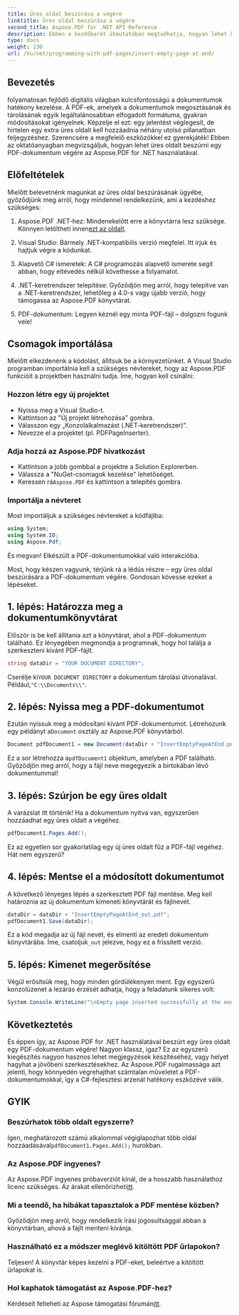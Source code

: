 ```yaml
---
title: Üres oldal beszúrása a végére
linktitle: Üres oldal beszúrása a végére
second_title: Aspose.PDF for .NET API Reference
description: Ebben a kezdőbarát útmutatóban megtudhatja, hogyan lehet könnyedén beszúrni egy üres oldalt egy PDF-dokumentumba az Aspose.PDF for .NET segítségével. Tökéletes a gyors szerkesztésekhez.
type: docs
weight: 130
url: /hu/net/programming-with-pdf-pages/insert-empty-page-at-end/
---
```

## Bevezetés

folyamatosan fejlődő digitális világban kulcsfontosságú a dokumentumok hatékony kezelése. A PDF-ek, amelyek a dokumentumok megosztásának és tárolásának egyik legáltalánosabban elfogadott formátuma, gyakran módosításokat igényelnek. Képzelje el ezt: egy jelentést véglegesít, de hirtelen egy extra üres oldalt kell hozzáadnia néhány utolsó pillanatban feljegyzéshez. Szerencsére a megfelelő eszközökkel ez gyerekjáték! Ebben az oktatóanyagban megvizsgáljuk, hogyan lehet üres oldalt beszúrni egy PDF-dokumentum végére az Aspose.PDF for .NET használatával.

## Előfeltételek

Mielőtt belevetnénk magunkat az üres oldal beszúrásának ügyébe, győződjünk meg arról, hogy mindennel rendelkezünk, ami a kezdéshez szükséges:

1.  Aspose.PDF .NET-hez: Mindenekelőtt erre a könyvtárra lesz szüksége. Könnyen letöltheti innen[ezt az oldalt](https://releases.aspose.com/pdf/net/).

2. Visual Studio: Bármely .NET-kompatibilis verzió megfelel. Itt írjuk és hajtjuk végre a kódunkat.

3. Alapvető C# ismeretek: A C# programozás alapvető ismerete segít abban, hogy eltévedés nélkül követhesse a folyamatot.

4. .NET-keretrendszer telepítése: Győződjön meg arról, hogy telepítve van a .NET-keretrendszer, lehetőleg a 4.0-s vagy újabb verzió, hogy támogassa az Aspose.PDF könyvtárat.

5. PDF-dokumentum: Legyen kéznél egy minta PDF-fájl – dolgozni fogunk vele!

## Csomagok importálása

Mielőtt elkezdenénk a kódolást, állítsuk be a környezetünket. A Visual Studio programban importálnia kell a szükséges névtereket, hogy az Aspose.PDF funkcióit a projektben használni tudja. Íme, hogyan kell csinálni:

### Hozzon létre egy új projektet

- Nyissa meg a Visual Studio-t.
- Kattintson az "Új projekt létrehozása" gombra.
- Válasszon egy „Konzolalkalmazást (.NET-keretrendszer)”.
- Nevezze el a projektet (pl. PDFPageInserter).

### Adja hozzá az Aspose.PDF hivatkozást

- Kattintson a jobb gombbal a projektre a Solution Explorerben.
- Válassza a "NuGet-csomagok kezelése" lehetőséget.
-  Keressen rá`Aspose.PDF` és kattintson a telepítés gombra.

### Importálja a névteret

Most importáljuk a szükséges névtereket a kódfájlba:

```csharp
using System;
using System.IO;
using Aspose.Pdf;
```

És megvan! Elkészült a PDF-dokumentumokkal való interakcióba.

Most, hogy készen vagyunk, térjünk rá a lédús részre – egy üres oldal beszúrására a PDF-dokumentum végére. Gondosan kövesse ezeket a lépéseket.

## 1. lépés: Határozza meg a dokumentumkönyvtárat

Először is be kell állítania azt a könyvtárat, ahol a PDF-dokumentum található. Ez lényegében megmondja a programnak, hogy hol találja a szerkeszteni kívánt PDF-fájlt.

```csharp
string dataDir = "YOUR DOCUMENT DIRECTORY";
```

 Cserélje ki`YOUR DOCUMENT DIRECTORY` a dokumentum tárolási útvonalával. Például,`"C:\\Documents\\"`.

## 2. lépés: Nyissa meg a PDF-dokumentumot

 Ezután nyissuk meg a módosítani kívánt PDF-dokumentumot. Létrehozunk egy példányt a`Document` osztály az Aspose.PDF könyvtárból.

```csharp
Document pdfDocument1 = new Document(dataDir + "InsertEmptyPageAtEnd.pdf");
```

 Ez a sor létrehozza a`pdfDocument1` objektum, amelyben a PDF található. Győződjön meg arról, hogy a fájl neve megegyezik a birtokában lévő dokumentummal!

## 3. lépés: Szúrjon be egy üres oldalt

A varázslat itt történik! Ha a dokumentum nyitva van, egyszerűen hozzáadhat egy üres oldalt a végéhez. 

```csharp
pdfDocument1.Pages.Add();
```

Ez az egyetlen sor gyakorlatilag egy új üres oldalt fűz a PDF-fájl végéhez. Hát nem egyszerű?

## 4. lépés: Mentse el a módosított dokumentumot

A következő lényeges lépés a szerkesztett PDF fájl mentése. Meg kell határoznia az új dokumentum kimeneti könyvtárát és fájlnevét.

```csharp
dataDir = dataDir + "InsertEmptyPageAtEnd_out.pdf";
pdfDocument1.Save(dataDir);
```

 Ez a kód megadja az új fájl nevét, és elmenti az eredeti dokumentum könyvtárába. Íme, csatoljuk`_out` jelezve, hogy ez a frissített verzió.

## 5. lépés: Kimenet megerősítése

Végül erősítsük meg, hogy minden gördülékenyen ment. Egy egyszerű konzolüzenet a lezárás érzését adhatja, hogy a feladatunk sikeres volt:

```csharp
System.Console.WriteLine("\nEmpty page inserted successfully at the end of document.\nFile saved at " + dataDir);
```

## Következtetés

És éppen így, az Aspose.PDF for .NET használatával beszúrt egy üres oldalt egy PDF-dokumentum végére! Nagyon klassz, igaz? Ez az egyszerű kiegészítés nagyon hasznos lehet megjegyzések készítéséhez, vagy helyet hagyhat a jövőbeni szerkesztésekhez. Az Aspose.PDF rugalmassága azt jelenti, hogy könnyedén végrehajthat számtalan műveletet a PDF-dokumentumokkal, így a C#-fejlesztési arzenál hatékony eszközévé válik.

## GYIK

### Beszúrhatok több oldalt egyszerre?
 Igen, meghatározott számú alkalommal végiglapozhat több oldal hozzáadásával`pdfDocument1.Pages.Add();` hurokban.

### Az Aspose.PDF ingyenes?
 Az Aspose.PDF ingyenes próbaverziót kínál, de a hosszabb használathoz licenc szükséges. Az árakat ellenőrizheti[itt](https://purchase.aspose.com/buy).

### Mi a teendő, ha hibákat tapasztalok a PDF mentése közben?
Győződjön meg arról, hogy rendelkezik írási jogosultsággal abban a könyvtárban, ahová a fájlt menteni kívánja.

### Használható ez a módszer meglévő kitöltött PDF űrlapokon?
Teljesen! A könyvtár képes kezelni a PDF-eket, beleértve a kitöltött űrlapokat is.

### Hol kaphatok támogatást az Aspose.PDF-hez?
 Kérdéseit felteheti az Aspose támogatási fórumán[itt](https://forum.aspose.com/c/pdf/10).